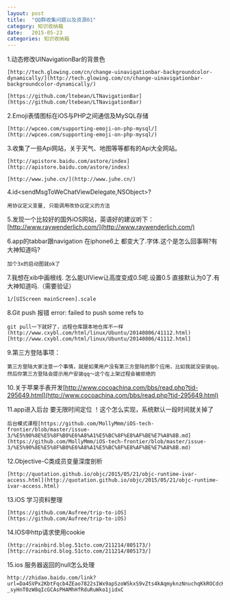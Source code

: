 ```yaml
---
layout: post
title:  "QQ群收集问题以及资源01"
category: 知识收纳箱
date:   2015-05-23 
categories: 知识收纳箱 
---
```


1.动态修改UINavigationBar的背景色

```
[http://tech.glowing.com/cn/change-uinavigationbar-backgroundcolor-dynamically/](http://tech.glowing.com/cn/change-uinavigationbar-backgroundcolor-dynamically/)

[https://github.com/ltebean/LTNavigationBar](https://github.com/ltebean/LTNavigationBar)
```

2.Emoji表情图标在iOS与PHP之间通信及MySQL存储

```
[http://wpceo.com/supporting-emoji-on-php-mysql/](http://wpceo.com/supporting-emoji-on-php-mysql/) 

```

3.收集了一些Api网站，关于天气、地图等等都有的Api大全网站。

```
[http://apistore.baidu.com/astore/index](http://apistore.baidu.com/astore/index)

[http://www.juhe.cn/](http://www.juhe.cn/)
```

4.id<sendMsgToWeChatViewDelegate,NSObject>?

```
用协议定义变量, 只能调用改协议定义的方法
```

5.发现一个比较好的国外iOS网站，英语好的建议听下：[http://www.raywenderlich.com/](http://www.raywenderlich.com/)

6.app的tabbar跟navigation 在iphone6上 都变大了.字体.这个是怎么回事啊?有大神知道吗?

```
加个3x的启动图就ok了
```

7.我想在xib中画根线. 怎么能UIView让高度变成0.5呢.设置0.5  直接默认为0了.有大神知道吗.（需要验证）

```
1/[UIScreen mainScreen].scale 
```

8.Git push 报错 error: failed to push some refs to

```
git pull一下就好了，远程仓库跟本地仓库不一样
(http://www.cxybl.com/html/linux/Ubuntu/20140806/41112.html)[http://www.cxybl.com/html/linux/Ubuntu/20140806/41112.html]
```

9.第三方登陆事项：

```
第三方登陆大家注意一个事情，就是如果用户没有第三方登陆的那个应用，比如我就没安装qq，然后你第三方登陆会提示用户安装qq～这个在上架过程会被拒绝的
```

10.关于苹果手表开发[http://www.cocoachina.com/bbs/read.php?tid-295649.html](http://www.cocoachina.com/bbs/read.php?tid-295649.html)

11.app进入后台  要无限时间定位  ！这个怎么实现，系统默认一段时间就关掉了

```
后台模式课程[https://github.com/MollyMmm/iOS-tech-frontier/blob/master/issue-3/%E5%90%8E%E5%8F%B0%E6%A8%A1%E5%BC%8F%E8%AF%BE%E7%A8%8B.md](https://github.com/MollyMmm/iOS-tech-frontier/blob/master/issue-3/%E5%90%8E%E5%8F%B0%E6%A8%A1%E5%BC%8F%E8%AF%BE%E7%A8%8B.md)
```

12.Objective-C类成员变量深度剖析

```
[http://quotation.github.io/objc/2015/05/21/objc-runtime-ivar-access.html](http://quotation.github.io/objc/2015/05/21/objc-runtime-ivar-access.html)
```

13.iOS 学习资料整理

```
[https://github.com/Aufree/trip-to-iOS](https://github.com/Aufree/trip-to-iOS)
```

14.IOS中http请求使用cookie 

```
(http://rainbird.blog.51cto.com/211214/805173/)[http://rainbird.blog.51cto.com/211214/805173/]
```
15.ios 服务器返回的null怎么处理

```
http://zhidao.baidu.com/link?url=Da4SVPx2KbtFqcb4ZEao7822sIWx9apSzoWSkxS9vZts4kAqmyknzNnuchqKkROCdcKl-_syHnT0zW8qIcGCAsPHAMhHfRduRuWko1jidxC
```











